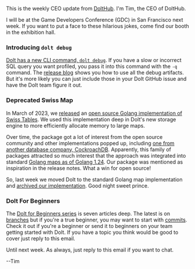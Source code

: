 This is the weekly CEO update from [DoltHub](https://www.dolthub.com/). I'm Tim, the CEO of DoltHub. 

I will be at the Game Developers Conference (GDC) in San Francisco next week. If you want to put a face to these hilarious jokes, come find our booth in the exhibition hall. 

### Introducing `dolt debug`

[Dolt has a new CLI command, `dolt debug`](https://www.dolthub.com/blog/2025-03-13-dolt-debug-cmd/). If you have a slow or incorrect SQL query you want profiled, you pass it into this command with the `-q` command. The [release blog](https://www.dolthub.com/blog/2025-03-13-dolt-debug-cmd/) shows you how to use all the debug artifacts. But it's more likely you can just include those in your Dolt GitHub issue and have the Dolt team figure it out. 

### Deprecated Swiss Map

In March of 2023, we [released](https://www.dolthub.com/blog/2023-03-28-swiss-map/) an [open source Golang implementation of Swiss Tables](https://github.com/dolthub/swiss). We used this implementation deep in Dolt's new storage engine to more efficiently allocate memory to large maps. 

Over time, the package got a lot of interest from the open source community and other implementations popped up, including [one from another database company, CockroachDB](https://github.com/cockroachdb/swiss). Apparently, this family of packages attracted so much interest that the approach was integrated into standard [Golang maps as of Golang 1.24](https://go.dev/blog/swisstable). Our package was mentioned as inspiration in the release notes. What a win for open source!

So, last week we moved Dolt to the standard Golang map implementation and [archived our implementation](https://www.dolthub.com/blog/2025-03-07-archiving-the-dolthub-swiss-github-repository/). Good night sweet prince.

### Dolt For Beginners

The [Dolt for Beginners series](https://www.dolthub.com/blog/?q=beginners) is seven articles deep. The latest is on [branches](https://www.dolthub.com/blog/2025-03-10-dolt-basics-branches/) but if you're a true beginner, you may want to start with [commits](https://www.dolthub.com/blog/2025-03-03-dolt-basics-commits/). Check it out if you're a beginner or send it to beginners on your team getting started with Dolt. If you have a topic you think would be good to cover just reply to this email.

Until next week. As always, just reply to this email if you want to chat.

--Tim